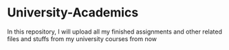 # University-Academics
In this repository, I will upload all my finished assignments and other related files and stuffs from my university courses from now
